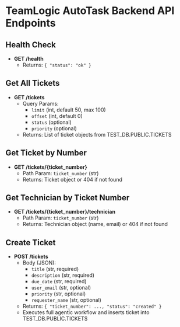 # TeamLogic AutoTask Backend API Endpoints

## Health Check
- **GET /health**
  - Returns: `{ "status": "ok" }`

## Get All Tickets
- **GET /tickets**
  - Query Params:
    - `limit` (int, default 50, max 100)
    - `offset` (int, default 0)
    - `status` (optional)
    - `priority` (optional)
  - Returns: List of ticket objects from TEST_DB.PUBLIC.TICKETS

## Get Ticket by Number
- **GET /tickets/{ticket_number}**
  - Path Param: `ticket_number` (str)
  - Returns: Ticket object or 404 if not found

## Get Technician by Ticket Number
- **GET /tickets/{ticket_number}/technician**
  - Path Param: `ticket_number` (str)
  - Returns: Technician object (name, email) or 404 if not found

## Create Ticket
- **POST /tickets**
  - Body (JSON):
    - `title` (str, required)
    - `description` (str, required)
    - `due_date` (str, required)
    - `user_email` (str, optional)
    - `priority` (str, optional)
    - `requester_name` (str, optional)
  - Returns: `{ "ticket_number": ..., "status": "created" }`
  - Executes full agentic workflow and inserts ticket into TEST_DB.PUBLIC.TICKETS 